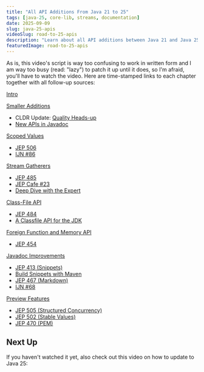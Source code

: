```yaml
---
title: "All API Additions From Java 21 to 25"
tags: [java-25, core-lib, streams, documentation]
date: 2025-09-09
slug: java-25-apis
videoSlug: road-to-25-apis
description: "Learn about all API additions between Java 21 and Java 25: scoped values, stream gatherers, class-file API, foreign function and memory API, Javadoc additions, and preview features."
featuredImage: road-to-25-apis
---
```


As is, this video's script is way too confusing to work in written form and I am way too busy (read: "lazy") to patch it up until it does, so I'm afraid, you'll have to watch the video.
Here are time-stamped links to each chapter together with all follow-up sources:

[Intro](https://www.youtube.com/watch?v=VCaDlCZJydI&t=0m00s)

[Smaller Additions](https://www.youtube.com/watch?v=VCaDlCZJydI&t=1m07s)
* CLDR Update: [Quality Heads-up](https://inside.java/2024/03/29/quality-heads-up/)
* [New APIs in Javadoc](https://download.java.net/java/early_access/jdk25/docs/api/new-list.html)

[Scoped Values](https://www.youtube.com/watch?v=VCaDlCZJydI&t=3m57s)
* [JEP 506](https://openjdk.org/jeps/506)
* [IJN #86](https://www.youtube.com/watch?v=7tfUJLUbZiM)

[Stream Gatherers](https://www.youtube.com/watch?v=VCaDlCZJydI&t=9m22s)
* [JEP 485](https://openjdk.org/jeps/485)
* [JEP Cafe #23](https://www.youtube.com/watch?v=jqUhObgDd5Q)
* [Deep Dive with the Expert](https://www.youtube.com/watch?v=v_5SKpfkI2U)

[Class-File API](https://www.youtube.com/watch?v=VCaDlCZJydI&t=15m54s)
* [JEP 484](https://openjdk.org/jeps/484)
* [A Classfile API for the JDK](https://www.youtube.com/watch?v=pcg-E_qyMOI)

[Foreign Function and Memory API](https://www.youtube.com/watch?v=VCaDlCZJydI&t=19m44s)
* [JEP 454](https://openjdk.org/jeps/454)

[Javadoc Improvements](https://www.youtube.com/watch?v=VCaDlCZJydI&t=23m03s)
* [JEP 413 (Snippets)](https://openjdk.org/jeps/413)
* [Build Snippets with Maven](/javadoc-snippets-maven/)
* [JEP 467 (Markdown)](https://openjdk.org/jeps/467)
* [IJN #68](https://www.youtube.com/watch?v=AvAIFq4fLPw)

[Preview Features](https://www.youtube.com/watch?v=VCaDlCZJydI&t=24m36s)
* [JEP 505 (Structured Concurrency)](https://openjdk.org/jeps/505)
* [JEP 502 (Stable Values)](https://openjdk.org/jeps/502)
* [JEP 470 (PEM)](https://openjdk.org/jeps/470)

## Next Up

If you haven't watched it yet, also check out this video on how to update to Java 25:

<contentvideo slug="road-to-25-upgrade"></contentvideo>
